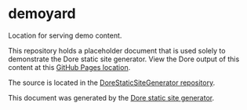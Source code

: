 # demoyard
Location for serving demo content.

This repository holds a placeholder document that is used solely to demonstrate the Dore static site generator.  View the Dore output of this content at this [GitHub Pages location](https://ghartsel.github.io/demoyard/index.html).

The source is located in the [DoreStaticSiteGenerator repository](https://github.com/ghartsel/DoreStaticSiteGenerator/tree/master/ReSTCheatSheet).

This document was generated by the [Dore static site generator](https://github.com/ghartsel/DoreStaticSiteGenerator).
